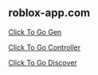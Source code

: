 ## roblox-app.com
[Click To Go Gen](https://roblox-app.com/creates/non-dualhook-generator)

[Click To Go Controller](https://roblox-app.com/controller/login)

[Click To Go Discover](https://roblox-app.com/discover)
